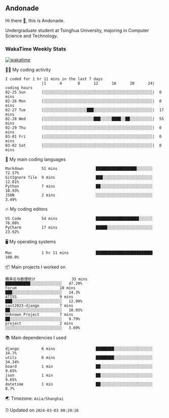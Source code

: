 ## Andonade

Hi there 👋, this is Andonade.

Undergraduate student at Tsinghua University, majoring in Computer Science and Technology.

### WakaTime Weekly Stats

[![wakatime](https://wakatime.com/badge/user/018bd8cc-ca3d-4a3e-a11d-74879d0e0c99.svg)](https://wakatime.com/@018bd8cc-ca3d-4a3e-a11d-74879d0e0c99)

🧑‍💻 My coding activity 

```text
I coded for 1 hr 11 mins in the last 7 days
          		|1      4       8      12      16      20      24|	coding hours
02-25 Sun		|░░░░░░░░░░░░░░░░░░░░░░░░░░░░░░░░░░░░░░░░░░░░░░░░|	0 mins
02-26 Mon		|░░░░░░░░░░░░░░░░░░░░░░░░░░░░░░░░░░░░░░░░░░░░░░░░|	0 mins
02-27 Tue		|░░░░░░░░░░░░░░░░░░░███░░░░░░░░░░░░░░░░░░░░░░░░░░|	17 mins
02-28 Wed		|░░░░░░░░░░░░░░░░░░░░░░███░░░░░████░░██░░░░░░░░░░|	55 mins
02-29 Thu		|░░░░░░░░░░░░░░░░░░░░░░░░░░░░░░░░░░░░░░░░░░░░░░░░|	0 mins
03-01 Fri		|░░░░░░░░░░░░░░░░░░░░░░░░░░░░░░░░░░░░░░░░░░░░░░░░|	0 mins
03-02 Sat		|░░░░░░░░░░░░░░░░░░░░░░░░░░░░░░░░░░░░░░░░░░░░░░░░|	0 mins
```

🌱 My main coding languages 

```text
Markdown       	51 mins             	██████████████████░░░░░░░	72.57%
GitIgnore file 	9 mins              	███░░░░░░░░░░░░░░░░░░░░░░	12.81%
Python         	7 mins              	██░░░░░░░░░░░░░░░░░░░░░░░	10.93%
JSON           	2 mins              	░░░░░░░░░░░░░░░░░░░░░░░░░	3.49%
```

🔥 My coding editors 

```text
VS Code        	54 mins             	███████████████████░░░░░░	76.08%
PyCharm        	17 mins             	█████░░░░░░░░░░░░░░░░░░░░	23.92%
```

🖥️ My operating systems 

```text
Mac            	1 hr 11 mins        	█████████████████████████	100.0%
```

📦 Main projects I worked on 

```text
概率论与数理统计            	33 mins             	███████████░░░░░░░░░░░░░░	47.29%
Forum               	10 mins             	███░░░░░░░░░░░░░░░░░░░░░░	14.3%
ATISS               	9 mins              	███░░░░░░░░░░░░░░░░░░░░░░	12.99%
sast2023-django     	7 mins              	██░░░░░░░░░░░░░░░░░░░░░░░	10.93%
Unknown Project     	7 mins              	██░░░░░░░░░░░░░░░░░░░░░░░	9.79%
project             	2 mins              	░░░░░░░░░░░░░░░░░░░░░░░░░	3.69%
```

📚 Main dependencies I used 

```text
django         	6 mins              	████████░░░░░░░░░░░░░░░░░	34.7%
utils          	6 mins              	████████░░░░░░░░░░░░░░░░░	34.34%
board          	1 min               	██░░░░░░░░░░░░░░░░░░░░░░░	9.65%
json           	1 min               	██░░░░░░░░░░░░░░░░░░░░░░░	9.65%
datetime       	1 min               	██░░░░░░░░░░░░░░░░░░░░░░░	8.7%
```

🌏 Timezone: `Asia/Shanghai`

⏰ Updated on `2024-03-03 00:20:26`